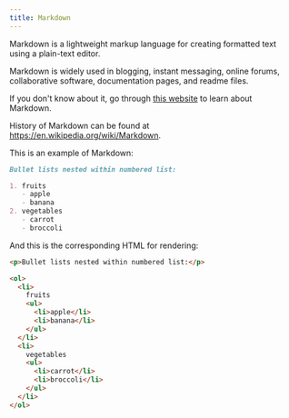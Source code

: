 ```yaml
---
title: Markdown
---
```


Markdown is a lightweight markup language for creating formatted text using a plain-text editor.

Markdown is widely used in blogging, instant messaging, online forums, collaborative software, documentation pages, and readme files.

If you don't know about it, go through [this website](https://www.markdownguide.org/) to learn about Markdown.

History of Markdown can be found at <https://en.wikipedia.org/wiki/Markdown>.

This is an example of Markdown:

```md
Bullet lists nested within numbered list:

1. fruits
   - apple
   - banana
2. vegetables
   - carrot
   - broccoli
```

And this is the corresponding HTML for rendering:

```html
<p>Bullet lists nested within numbered list:</p>

<ol>
  <li>
    fruits
    <ul>
      <li>apple</li>
      <li>banana</li>
    </ul>
  </li>
  <li>
    vegetables
    <ul>
      <li>carrot</li>
      <li>broccoli</li>
    </ul>
  </li>
</ol>
```
